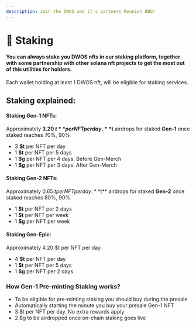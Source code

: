 ```yaml
---
description: Join the DWOS and it's partners Reunion BBQ!
---
```


# 🥩 Staking

#### You can always stake you DWOS nfts in our staking platform, together with some partnership with other solana nft projects to get the most out of this utilities for holders.

Each wallet holding at least 1 DWOS nft, will be eligible for staking services.

## Staking explained:

#### Staking Gen-1 NFTs:

Approximately **3.20 $t** per NFT per day. **$t** airdrops for staked **Gen-1** once staked reaches 70%, 90%

* 3 **$t** per NFT per day
* 1 **$t** per NFT per 5 days
* 1 **$g** per NFT per 4 days. Before Gen-Merch
* 1 **$g** per NFT per 3 days. After Gen-Merch

#### Staking Gen-2 NFTs:

Approximately 0.65 $t per NFT per day. **$t** airdrops for staked **Gen-2** once staked reaches 80%, 90%

* 1 **$t** per NFT per 2 days
* 1 **$t** per NFT per week
* 1 **$g** per NFT per week

#### Staking Gen-Epic:

Approximately 4.20 $t per NFT per day.

* 4 **$t** per NFT per day
* 1 **$t** per NFT per 5 days
* 1 **$g** per NFT per 2 days

### **How Gen-1 Pre-minting Staking works?**

* To be eligible for pre-minting staking you should buy during the presale
* Automatically starting the minute you buy your presale Gen-1 NFT
* 3 $t per NFT per day. No extra rewards apply
* 2 $g to be airdropped once on-chain staking goes live
